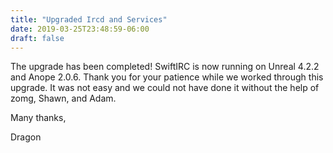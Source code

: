 ```yaml
---
title: "Upgraded Ircd and Services"
date: 2019-03-25T23:48:59-06:00
draft: false
---
```


The upgrade has been completed! SwiftIRC is now running
on Unreal 4.2.2 and Anope 2.0.6. Thank you for your patience
while we worked through this upgrade. It was not easy and we
could not have done it without the help of zomg, Shawn, and Adam.

Many thanks,

Dragon

